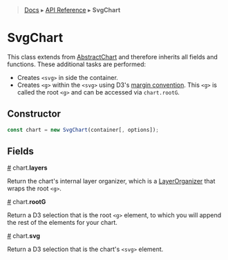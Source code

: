 > [Docs](../../README.md) ▸ [API Reference](index.md) ▸ **SvgChart**

# SvgChart

This class extends from [AbstractChart](AbstractChart.md) and therefore inherits all fields and functions. These additional tasks are performed:

* Creates ```<svg>``` in side the container.
* Creates ```<g>``` within the ```<svg>``` using D3's [margin convention](http://bl.ocks.org/mbostock/3019563). This ```<g>``` is called the root ```<g>``` and can be accessed via `chart.rootG`.

## Constructor

```javascript
const chart = new SvgChart(container[, options]);
```

## Fields

<a name="layers" href="SvgChart.md#layers">#</a> chart.**layers**

Return the chart's internal layer organizer, which is a [LayerOrganizer](LayerOrganizer) that wraps the root ```<g>```.

<a name="rootG" href="SvgChart.md#rootG">#</a> chart.**rootG**

Return a D3 selection that is the root ```<g>``` element, to which you will append the rest of the elements for your chart.

<a name="svg" href="SvgChart.md#svg">#</a> chart.**svg**

Return a D3 selection that is the chart's ```<svg>``` element.
